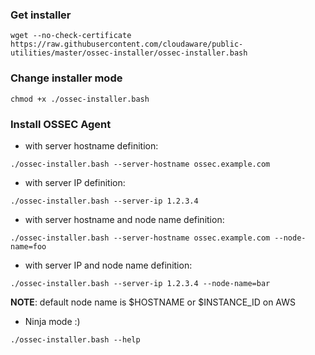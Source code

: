 ### Get installer
```
wget --no-check-certificate https://raw.githubusercontent.com/cloudaware/public-utilities/master/ossec-installer/ossec-installer.bash
```

### Change installer mode
```
chmod +x ./ossec-installer.bash
```

### Install OSSEC Agent
- with server hostname definition:
```
./ossec-installer.bash --server-hostname ossec.example.com
```
- with server IP definition:
```
./ossec-installer.bash --server-ip 1.2.3.4
```
- with server hostname and node name definition:
```
./ossec-installer.bash --server-hostname ossec.example.com --node-name=foo
```
- with server IP and node name definition:
```
./ossec-installer.bash --server-ip 1.2.3.4 --node-name=bar
```
**NOTE**: default node name is $HOSTNAME or $INSTANCE_ID on AWS
- Ninja mode :)
```
./ossec-installer.bash --help
```
